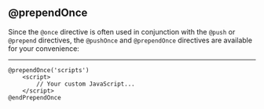 ## @prependOnce

Since the `@once` directive is often used in conjunction with the `@push` or `@prepend` directives, the `@pushOnce` and `@prependOnce` directives are available for your convenience:

---

```blade
@prependOnce('scripts')
    <script>
        // Your custom JavaScript...
    </script>
@endPrependOnce
```
